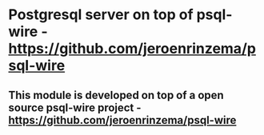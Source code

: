 # Postgresql server on top of psql-wire - https://github.com/jeroenrinzema/psql-wire

## This module is developed on top of a open source psql-wire project - https://github.com/jeroenrinzema/psql-wire
